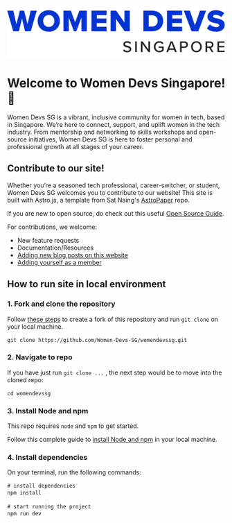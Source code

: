 ![WDS full logo](https://github.com/Women-Devs-SG/.github/raw/main/WDS-logo.png)
# Welcome to Women Devs Singapore!👋

Women Devs SG is a vibrant, inclusive community for women in tech, based in Singapore. We’re here to connect, support, and uplift women in the tech industry. From mentorship and networking to skills workshops and open-source initiatives, Women Devs SG is here to foster personal and professional growth at all stages of your career.

## Contribute to our site!
Whether you’re a seasoned tech professional, career-switcher, or student, Women Devs SG welcomes you to contribute to our website! This site is built with Astro.js, a template from Sat Naing's [AstroPaper](https://github.com/satnaing/astro-paper) repo.

If you are new to open source, do check out this useful [Open Source Guide](https://opensource.guide/how-to-contribute/).

For contributions, we welcome:
- New feature requests
- Documentation/Resources
- [Adding new blog posts on this website](https://womendevssg.netlify.app/blog/adding-new-blog-posts/)
- [Adding yourself as a member](https://womendevssg.netlify.app/blog/adding-yourself-as-member/)

## How to run site in local environment

### 1. Fork and clone the repository

Follow [these steps](https://docs.github.com/en/free-pro-team@latest/github/getting-started-with-github/fork-a-repo) to create a fork of this repository and run `git clone` on your local machine.
```
git clone https://github.com/Women-Devs-SG/womendevssg.git
```

### 2. Navigate to repo

If you have just run `git clone ...` , the next step would be to move into the cloned repo:

```shell
cd womendevssg
```

### 3. Install Node and npm

This repo requires `node` and `npm` to get started.

Follow this complete guide to [install Node and npm](https://docs.npmjs.com/downloading-and-installing-node-js-and-npm) in your local machine.

### 4. Install dependencies
On your terminal, run the following commands:
```
# install dependencies
npm install

# start running the project
npm run dev
```